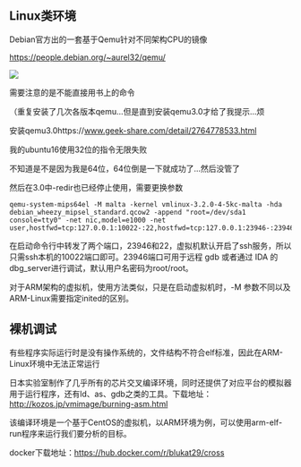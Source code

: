 ## Linux类环境

Debian官方出的一套基于Qemu针对不同架构CPU的镜像

https://people.debian.org/~aurel32/qemu/

![](https://space.0bs3rver.workers.dev/0bs3rver/Picture/master//blogimg/IOT-qemu动态调试-1.png)

需要注意的是不能直接用书上的命令

（重复安装了几次各版本qemu...但是直到安装qemu3.0才给了我提示...烦

安装qemu3.0https://www.geek-share.com/detail/2764778533.html

我的ubuntu16使用32位的指令无限失败

不知道是不是因为我是64位，64位倒是一下就成功了...然后没管了

然后在3.0中-redir也已经停止使用，需要更换参数

```
qemu-system-mips64el -M malta -kernel vmlinux-3.2.0-4-5kc-malta -hda debian_wheezy_mipsel_standard.qcow2 -append "root=/dev/sda1 console=tty0" -net nic,model=e1000 -net user,hostfwd=tcp:127.0.0.1:10022-:22,hostfwd=tcp:127.0.0.1:23946-:23946
```

在启动命令行中转发了两个端口，23946和22，虚拟机默认开启了ssh服务，所以只需ssh本机的10022端口即可。23946端口可用于远程 gdb 或者通过 IDA 的 dbg_server进行调试，默认用户名密码为root/root。

对于ARM架构的虚拟机，使用方法类似，只是在启动虚拟机时，-M 参数不同以及ARM-Linux需要指定inited的区别。

## 裸机调试

有些程序实际运行时是没有操作系统的，文件结构不符合elf标准，因此在ARM-Linux环境中无法正常运行

日本实验室制作了几乎所有的芯片交叉编译环境，同时还提供了对应平台的模拟器用于运行程序，还有ld、as、gdb之类的工具。下载地址：http://kozos.jp/vmimage/burning-asm.html

该编译环境是一个基于CentOS的虚拟机，以ARM环境为例，可以使用arm-elf-run程序来运行我们要分析的目标。

docker下载地址：https://hub.docker.com/r/blukat29/cross

